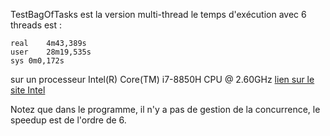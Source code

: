 TestBagOfTasks est la version multi-thread le temps d'exécution avec 6 threads est :
```
real	4m43,389s
user	28m19,535s
sys	0m0,172s
```
sur un processeur Intel(R) Core(TM) i7-8850H CPU @ 2.60GHz
[lien sur le site Intel](https://www.intel.fr/content/www/fr/fr/products/processors/core/core-vpro/i7-8850h.html)


Notez que dans le programme, il n'y a pas de gestion de la concurrence, le speedup est de l'ordre de 6.
